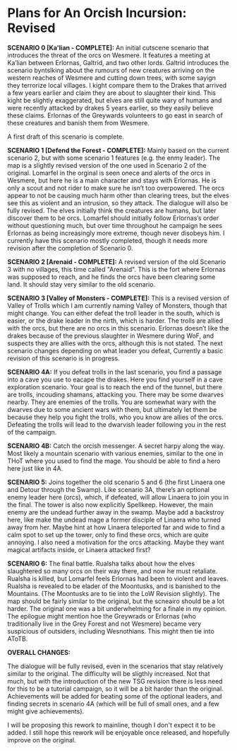# Plans for An Orcish Incursion: Revised

**SCENARIO 0 [Ka'lian - COMPLETE]:** An initial cutscene scenario that introduces the threat of the orcs on Wesmere. It features a meeting at Ka’lian between Erlornas, Galtrid, and two other lords. Galtrid introduces the scenario byntslking about the rumours of new creatures arriving on the western reaches of Wesmere and cutting down trees, with some sayign they terrorize local villages. I kight compare them to the Drakes that arrived a few years earlier and claim they are about to slaughter their kind. This kight be slightly exaggerated, but elves are still quite wary of humans and were recently attacked by drakes 5 years earlier, so they easily believe these claims. Erlornas of the Greywards volunteers to go east in search of these creatures and banish them from Wesmere.

A first draft of this scenario is complete.

**SCENARIO 1 [Defend the Forest - COMPLETE]:** Mainly based on the current scenario 2, but with some scenario 1 features (e.g. the enmy leader). The map is a slightly revised version of the one used in Scenario 2 of the original. Lomarfel in the orginal is seen onece and alerts of the orcs in Wesmere, but here he is a main character and stays with Erlornas. He is only a scout and not rider to make sure he isn’t too overpowered. The orcs appear to not be causing much harm other than clearing trees, but the elves see this as violent and an intrusion, so they attack. The dialogue will also be fully revised. The elves initially think the creatures are humans, but later discover them to be orcs. Lomarfel should initially follow Erlornas’s order without questioning much, but over time throughout he campaign he sees Erlornas as being increasingly more extreme, though never disobeys him. I currently have this scenario mostly completed, though it needs more revision after the completion of Scenario 0.

**SCENARIO 2 [Arenaid - COMPLETE]:** A revised version of the old Scenario 3 with no villages, this time called "Arenaid". This is the fort where Erlornas was supposed to reach, and he finds the orcs have been clearing some land. It should stay very similar to the old scenario.

**SCENARIO 3 [Valley of Monsters - COMPLETE]:** This is a revised version of Valley of Trolls which I am currently naming Valley of Monsters, though that might change. You can either defeat the troll leader in the south, which is easier, or the drake leader in the nirth, which is harder. The trolls are allied with the orcs, but there are no orcs in this scenario. Erlornas doesn’t like the drakes because of the previous slaughter in Wesmere during WoF, and suspects they are allies with the orcs, although this is not stated. The next scenario changes depending on what leader you defeat, Currently a basic revision of this scenario is in progress.

**SCENARIO 4A:** If you defeat trolls in the last scenario, you find a passage into a cave you use to eacape the drakes. Here you find yourself in a cave exploration scenario. Your goal is to reach the end of the tunnel, but there are trolls, incouding shamans, attacking you. There may be some dwarves nearby. They are enemies of the trolls. You are somewhat wary with the dwarves due to some ancient wars with them, but ultimately let them be because they help you fight the trolls, who you know are allies of the orcs. Defeating the trolls will lead to the dwarvish leader following you in the rest of the campaign.

**SCENARIO 4B:** Catch the orcish messenger. A secret harpy along the way. Most likely a mountain scenario with various enemies, similar to the one in THoT where you used to find the mage. You should be able to find a hero here just like in 4A.

**SCENARIO 5:** Joins together the old scenario 5 and 6 (the first Linaera one and Detour through the Swamp). Like scenario 3A, there’s an optional enemy leader here (orcs), which, if defeated, will allow Linaera to join you in the final. The tower is also now explicitly Spellkeep. However, the main enemy are the undead further away in the swamp. Maybe add a backstroy here, like make the undead mage a former disciple of Linaera who turned away from her. Maybe hint at how Linaera teleported far and wide to find a calm spot to set up the tower, only to find these orcs, which are quite annoying. I also need a motivation for the orcs attacking. Maybe they want magical artifacts inside, or Linaera attacked first?

**SCENARIO 6:** The final battle. Rualsha talks about how the elves slaughtered so many orcs on their way there, and now he must retaliate. Rualsha is killed, but Lomarfel feels Erlornas had been to violent and leaves. Rualsha is revealed to be elader of the Moontusks, and is banished to the Mountains. (The Moontusks are to tie into the LoW Revision slightly). The map should be fairly similar to the original, but the scneairo should be a lot harder. The original one was a bit underwhelming for a finale in my opinion. The epilogue might mention hoe the Greywrads or Erlornas (who traditionally live in the Grey Forest and not Wesmere) became very suspicious of outsiders, including Wesnothians. This might then tie into AToTB.

**OVERALL CHANGES:**

The dialogue will be fully revised, even in the scenarios that stay relatively similar to the original. The difficulty will be sligthly increased. Not that much, but with the introduction of the new TSG revision there is less need for this to be a tutorial campaign, so it will be a bit harder than the original. Achievements will be added for beating some of the optional leaders, and finding secrets in scenario 4A (which will be full of small ones, and a few might give achievements).

I will be proposing this rework to mainline, though I don't expect it to be added. I still hope this rework will be enjoyable once released, and hopefully improve on the original.
